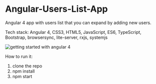 # Angular-Users-List-App
Angular 4 app with users list that you can expand by adding new users.

Tech stack: Angular 4, CSS3, HTML5, JavaScript, ES6, TypeScript, Bootstrap, browsersync, lite-server, rxjs, systemjs

![getting started with angular 4](https://user-images.githubusercontent.com/17829904/31628681-bb618c18-b2b1-11e7-84dc-80371967760d.png)

How to run it:
  1. clone the repo
  2. npm install
  3. npm start
